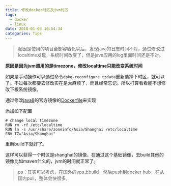 ```yaml
---
title: 修改docker时区及jvm时区
tags: 
  - docker
  - linux
date: 2018-01-03 10:54:34
categories: Tips
---
```



>起因是使用的项目全部容器化以后，发现java的日志时间不对，通过修改过localtime发现，系统时间改变了，但是java应用的log里面时间还是不对。

**原因是因为jvm调用的是timezone，修改localtime只能改变系统时间**

如果是手动操作可以通过命令`dpkg-reconfigure tzdata`重新选择下时区，就可以了。不过每次都要去修改实在是太麻烦了，而且经常忘记。所以打算看看能不想修改下根系统镜像。

通过修改[java8](https://hub.docker.com/_/java/)的官方镜像的[Dockerfile](https://github.com/docker-library/openjdk/blob/master/8-jdk/Dockerfile)来实现
<!-- more -->

添加如下配置

```
# change local timezone
RUN rm -rf /etc/localtime
RUN ln -s /usr/share/zoneinfo/Asia/Shanghai /etc/localtime
ENV TZ="Asia/Shanghai"
```
重新build下就好了。

这样可以获得一个时区是shanghai的镜像，在通过这个基础镜像，去build其他的镜像比如maven什么的，jvm的时间就正常了。

>ps：其实可以考虑，在国外的vps上build，然后push到docker hub，在从国内pull，整体会快很多。
